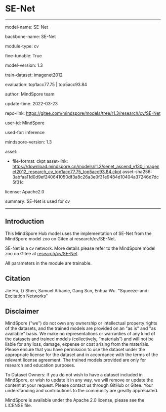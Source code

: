# SE-Net

---

model-name: SE-Net

backbone-name: SE-Net

module-type: cv

fine-tunable: True

model-version: 1.3

train-dataset: imagenet2012

evaluation: top1acc77.75 | top5acc93.84

author: MindSpore team

update-time: 2022-03-23

repo-link: <https://gitee.com/mindspore/models/tree/r1.3/research/cv/SE-Net>

user-id: MindSpore

used-for: inference

mindspore-version: 1.3

asset:

-
    file-format: ckpt
    asset-link: <https://download.mindspore.cn/models/r1.3/senet_ascend_v130_imagenet2012_research_cv_top1acc77.75_top5acc93.84.ckpt>
    asset-sha256: 3abfaa11d0d9ef240641050df3a8c26a3e0f31e9484d10404a37246d7dc5f31c

license: Apache2.0

summary: SE-Net is used for cv

---

## Introduction

This MindSpore Hub model uses the implementation of SE-Net from the MindSpore model zoo on Gitee at research/cv/SE-Net.

SE-Net is a cv network. More details please refer to the MindSpore model zoo on Gitee at [research/cv/SE-Net](https://gitee.com/mindspore/models/blob/r1.3/research/cv/SE-Net/README.md).

All parameters in the module are trainable.

## Citation

Jie Hu, Li Shen, Samuel Albanie, Gang Sun, Enhua Wu. "Squeeze-and-Excitation Networks"

## Disclaimer

MindSpore ("we") do not own any ownership or intellectual property rights of the datasets, and the trained models are provided on an "as is" and "as available" basis. We make no representations or warranties of any kind of the datasets and trained models (collectively, “materials”) and will not be liable for any loss, damage, expense or cost arising from the materials. Please ensure that you have permission to use the dataset under the appropriate license for the dataset and in accordance with the terms of the relevant license agreement. The trained models provided are only for research and education purposes.

To Dataset Owners: If you do not wish to have a dataset included in MindSpore, or wish to update it in any way, we will remove or update the content at your request. Please contact us through GitHub or Gitee. Your understanding and contributions to the community are greatly appreciated.

MindSpore is available under the Apache 2.0 license, please see the LICENSE file.
